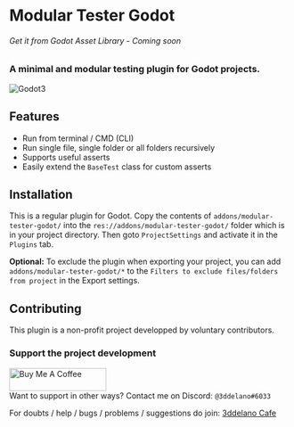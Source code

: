 Modular Tester Godot
=========================================
###### Get it from Godot Asset Library - Coming soon


### A minimal and modular testing plugin for Godot projects.

<img alt="Godot3" src="https://img.shields.io/badge/-Godot 3.x-478CBF?style=for-the-badge&logo=godotengine&logoWidth=20&logoColor=white" />
<br>


Features
--------------

- Run from terminal / CMD (CLI)
- Run single file, single folder or all folders recursively
- Supports useful asserts
- Easily extend the `BaseTest` class for custom asserts


Installation
--------------

This is a regular plugin for Godot.
Copy the contents of `addons/modular-tester-godot/` into the `res://addons/modular-tester-godot/` folder which is in your project directory. Then goto `ProjectSettings` and activate it in the `Plugins` tab. 

**Optional:** To exclude the plugin when exporting your project, you can add `addons/modular-tester-godot/*` to the `Filters to exclude files/folders from project` in the Export settings.


Contributing
-----------

This plugin is a non-profit project developped by voluntary contributors.


### Support the project development
<a href="https://www.buymeacoffee.com/3ddelano" target="_blank"><img height="41" width="174" src="https://cdn.buymeacoffee.com/buttons/v2/default-red.png" alt="Buy Me A Coffee" width="150" ></a>
<br>
Want to support in other ways? Contact me on Discord: `@3ddelano#6033`

For doubts / help / bugs / problems / suggestions do join: [3ddelano Cafe](https://discord.gg/FZY9TqW)
